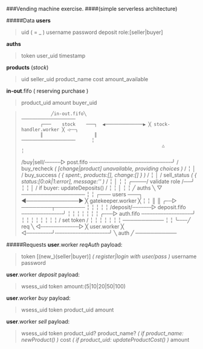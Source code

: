 ###Vending machine exercise.
####(simple serverless architecture)

#####Data
**users**
> uid ( = <role>_<username> )
> username
> password
> deposit
> role:[seller|buyer]

**auths**
> token
> user_uid
> timestamp

**products** (_stock_)
> uid
> seller_uid
> product_name
> cost
> amount_available

**in-out**.fifo ( reserving purchase )
> product_uid
> amount
> buyer_uid



>                ╱in-out.fifo╲                         ────────────────────
>            ┌───    stock    ───┐  ◀──────────────▶ ╳ stock-handler.worker ╳ ◁╌╌╮
>            ║                   ║                     ────────────────────      ╎
>                                                         △                      ╎
>    /buy|sell/╌╌╌╌╌▷ post.fifo ╌╌╌╌╌╌╌╌╌╌╌╌╌╌╌╌╌╌╌╌╌╌╌╌╌╌╯         / buy_recheck _( [change|product] unavailable, providing choices )_ /
>        ╎                                                │         / buy_success _( { spent:<int>, products:[], change:[] } )_ /
>        ╎                                                │         / sell_status _( { status:[0:ok|1:error], message:'' )_ /
>        ╎                                                │                      ╎
>        ╎                        ╭────/ validate role /──╯                      ╎
>        ╎                        │    / if buyer: updateDeposits() /            ╎
>        ╎                        │                                              ╎
>        ╎       ╱   auths   ╲    ▽                    ─────────────────         ╎
>        ╎   ┌───    users    ───┐  ◀──────────────▶ ╳ gatekeeper.worker ╳       ╎
>        ╎   ║                   ║              ╭╌╌▷   ────────┬────────         ╎
>        ╎                                      ╎              ╎                 ╎
>    /deposit/╌╌╌╌╌╌▷ deposit.fifo ╌╌╌╌╌╌╌╌╌╌╌╌╌╯              ╎                 ╎
>        ╎                                      ╎              ╎                 ╎
>        ╎      ╭╌╌╌▷ auth.fifo ╌╌╌╌╌╌╌╌╌╌╌╌╌╌╌╌╯              ╎                 ╎
>        ╎      ╎                                              ╎                 ╎
>        ╎      ╎                                         / set token /          ╎
>        ╎      ╎                                              ╎                 ╎
>        ╎      ╎                       ───────────            ╎                 ╎
>        ╰╌╌╌╱ req  ╲ ◁╌╌╌╌╌╌╌╌╌╌╌╌▷  ╳ user.worker ╳ ◁╌╌╌╌╌╌╌╌╯╌╌╌╌╌╌╌╌╌╌╌╌╌╌╌╌╌╯
>            ╲ auth ╱                   ───────────


#####Requests
**user**.worker _reqAuth_ payload:
> token [(new_)(seller|buyer)] _( register|login with user/pass )_
> username
> password

**user**.worker _deposit_ payload:
> wsess_uid
> token
> amount:(5|10|20|50|100)

**user**.worker _buy_ payload:
> wsess_uid
> token
> product_uid
> amount

**user**.worker _sell_ payload:
> wsess_uid
> token
> product_uid?
> product_name? _( if product\_name: newProduct() )_
> cost _( if product\_uid: updateProductCost() )_
> amount